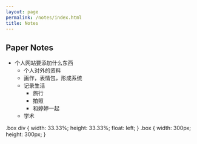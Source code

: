 ```yaml
---
layout: page
permalink: /notes/index.html
title: Notes
---
```


## Paper Notes

- 个人网站要添加什么东西
    - 个人对外的资料
    - 画作，表情包，形成系统
    - 记录生活
        - 旅行
        - 拍照
        - 和婷婷一起
    - 学术
<div class="box">
<div></div>
<div></div>
<div></div>
<div></div>
<div></div>
<div></div>
<div></div>
<div></div>
<div></div>
</div>
.box div {
    width: 33.33%;
    height: 33.33%;
    float: left;
}
.box {
    width: 300px;
    height: 300px;
}



<br>
